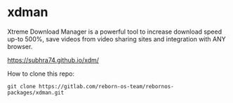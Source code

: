 # xdman

Xtreme Download Manager is a powerful tool to increase download speed up-to 500%, save videos from video sharing sites and integration with ANY browser.

https://subhra74.github.io/xdm/

How to clone this repo:

```
git clone https://gitlab.com/reborn-os-team/rebornos-packages/xdman.git
```

